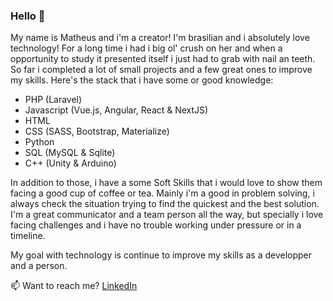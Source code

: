 ### Hello 👋

My name is Matheus and i'm a creator! I'm brasilian and i absolutely love technology! For a long time i had i big ol' crush on her and when a opportunity to study it presented itself i just had to grab with nail an teeth. So far i completed a lot of small projects and a few great ones to improve my skills. Here's the stack that i have some or good knowledge:

- PHP (Laravel)
- Javascript (Vue.js, Angular, React & NextJS)
- HTML
- CSS (SASS, Bootstrap, Materialize)
- Python
- SQL (MySQL & Sqlite)
- C++ (Unity & Arduino)
 
 In addition to those, i have a some Soft Skills that i would love to show them facing a good cup of coffee or tea. Mainly i'm a good in problem solving, i always check the situation trying to find the quickest and the best solution. I'm a great communicator and a team person all the way, but specially i love facing challenges and i have no trouble working under pressure or in a timeline.
 
 My goal with technology is continue to improve my skills as a developper and a person. 
 
 📫 Want to reach me? 
 [LinkedIn](https://www.linkedin.com/in/matheus-cabral-16a8b7120/)
 
  

<!--
**mcabralo/mcabralo** is a ✨ _special_ ✨ repository because its `README.md` (this file) appears on your GitHub profile.

Here are some ideas to get you started:

- 🔭 I’m currently working on ...
- 🌱 I’m currently learning ...
- 👯 I’m looking to collaborate on ...
- 🤔 I’m looking for help with ...
- 💬 Ask me about ...
- 📫 How to reach me: ...
- 😄 Pronouns: ...
- ⚡ Fun fact: ...
-->
